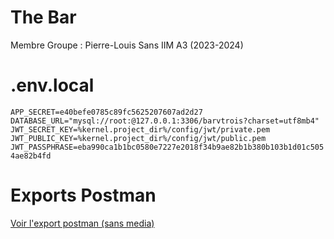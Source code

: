 # The Bar

Membre Groupe : Pierre-Louis Sans IIM A3 (2023-2024)

# .env.local

`APP_SECRET=e40befe0785c89fc5625207607ad2d27
DATABASE_URL="mysql://root:@127.0.0.1:3306/barvtrois?charset=utf8mb4"
JWT_SECRET_KEY=%kernel.project_dir%/config/jwt/private.pem
JWT_PUBLIC_KEY=%kernel.project_dir%/config/jwt/public.pem
JWT_PASSPHRASE=eba990ca1b1bc0580e7227e2018f34b9ae82b1b380b103b1d01c5054ae82b4fd`

# Exports Postman

<a href="TheBar.postman_collection.json">Voir l'export postman (sans media)<a>